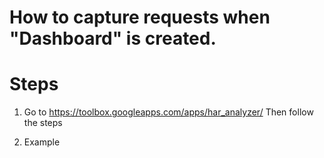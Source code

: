# How to capture requests when "Dashboard" is created.

Steps
=====

1. Go to https://toolbox.googleapps.com/apps/har_analyzer/
   Then follow the steps
   
   
2. Example 


